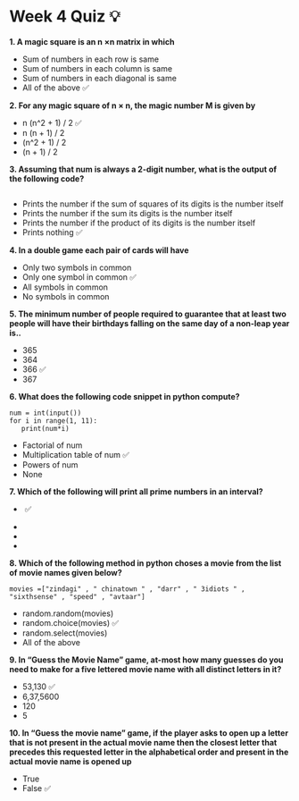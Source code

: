 # Week 4 Quiz 💡


**1. A magic square is an n ×n matrix in which**
- Sum of numbers in each row is same
- Sum of numbers in each column is same
- Sum of numbers in each diagonal is same
- All of the above  ✅

**2. For any magic square of n × n, the magic number M is given by**
- n (n^2 + 1) / 2  ✅
- n (n + 1) / 2
- (n^2 + 1) / 2
- (n + 1) / 2

**3. Assuming that num is always a 2-digit number, what is the output of the following code?**

<img src="https://storage.googleapis.com/swayam-node1-production.appspot.com/assets/img/noc21_cs32/cs32W4Q3.png" alt="">

- Prints the number if the sum of squares of its digits is the number itself
- Prints the number if the sum its digits is the number itself
- Prints the number if the product of its digits is the number itself
- Prints nothing  ✅


**4. In a double game each pair of cards will have**
- Only two symbols in common
- Only one symbol in common  ✅
- All symbols in common
- No symbols in common


**5. The minimum number of people required to guarantee that at least two people will have their birthdays falling on the same day of a
non-leap year is..**
- 365
- 364  
- 366  ✅
- 367

**6. What does the following code snippet in python compute?**
                           
    num = int(input())
    for i in range(1, 11):
       print(num*i)
         
- Factorial of num
- Multiplication table of num  ✅
- Powers of num
- None


**7. Which of the following will print all prime numbers in an interval?**

- <img src="https://storage.googleapis.com/swayam-node1-production.appspot.com/assets/img/noc21_cs32/cs32W4Q7.png" alt="">  ✅

- <img src="https://storage.googleapis.com/swayam-node1-production.appspot.com/assets/img/noc21_cs32/cs32W4Q7a.png" alt="">

- <img src="https://storage.googleapis.com/swayam-node1-production.appspot.com/assets/img/noc21_cs32/cs32W4Q7b.png" alt="">

- <img src="https://storage.googleapis.com/swayam-node1-production.appspot.com/assets/img/noc21_cs32/cs32W4Q7d.png" alt="">


**8. Which of the following method in python choses a movie from the list of movie names given below?**

    movies =["zindagi" , " chinatown " , "darr" , " 3idiots " , "sixthsense" , "speed" , "avtaar"]
    
- random.random(movies)
- random.choice(movies)  ✅
- random.select(movies)
- All of the above

**9. In “Guess the Movie Name” game, at-most how many guesses do you need to make for a five lettered movie name with all distinct letters in it?**
- 53,130  ✅
- 6,37,5600
- 120  
- 5


**10. In “Guess the movie name” game, if the player asks to open up a letter that is not present in the actual movie name then the closest letter that precedes this requested letter in the alphabetical order and present in the actual movie name is opened up**
- True
- False  ✅
